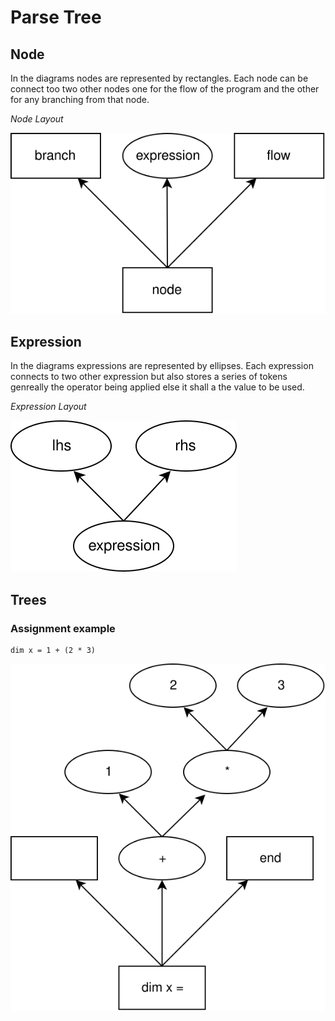 # Parse Tree

## Node
In the diagrams nodes are represented by rectangles. Each node can be connect too two other nodes one for the flow of the program and the other for any branching from that node.

_Node Layout_

![Node](as-tree/node.svg)

## Expression
In the diagrams expressions are represented by ellipses. Each expression connects to two other expression but also stores a series of tokens genreally the operator being applied else it shall a the value to be used.

_Expression Layout_

![Expression](as-tree/expression.svg)

## Trees

### Assignment example
```basic
dim x = 1 + (2 * 3)
```
![Example Tree 1](as-tree/tree-example-1.svg)
